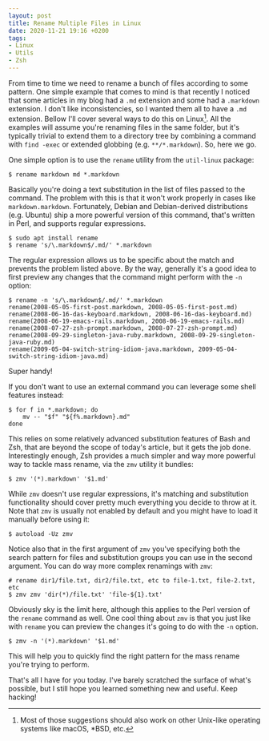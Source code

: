 ```yaml
---
layout: post
title: Rename Multiple Files in Linux
date: 2020-11-21 19:16 +0200
tags:
- Linux
- Utils
- Zsh
---
```


From time to time we need to rename a bunch of files according to some
pattern.  One simple example that comes to mind is that recently I
noticed that some articles in my blog had a `.md` extension and some
had a `.markdown` extension. I don't like inconsistencies, so I wanted
them all to have a `.md` extension. Bellow I'll cover several ways to
do this on Linux[^1]. All the examples will assume you're renaming
files in the same folder, but it's typically trivial to extend them to
a directory tree by combining a command with `find -exec` or extended
globbing (e.g. `**/*.markdown`). So, here we go.

One simple option is to use the `rename` utility from the `util-linux` package:

``` shellsession
$ rename markdown md *.markdown
```

Basically you're doing a text substitution in the list of files passed
to the command. The problem with this is that it won't work properly
in cases like `markdown.markdown`. Fortunately, Debian and Debian-derived
distributions (e.g. Ubuntu) ship a more powerful version of this command, that's
written in Perl, and supports regular expressions.

``` shellsession
$ sudo apt install rename
$ rename 's/\.markdown$/.md/' *.markdown
```

The regular expression allows us to be specific about the match and prevents the problem listed above.
By the way, generally it's a good idea to first preview any changes that the command might perform with the `-n` option:

``` shellsession
$ rename -n 's/\.markdown$/.md/' *.markdown
rename(2008-05-05-first-post.markdown, 2008-05-05-first-post.md)
rename(2008-06-16-das-keyboard.markdown, 2008-06-16-das-keyboard.md)
rename(2008-06-19-emacs-rails.markdown, 2008-06-19-emacs-rails.md)
rename(2008-07-27-zsh-prompt.markdown, 2008-07-27-zsh-prompt.md)
rename(2008-09-29-singleton-java-ruby.markdown, 2008-09-29-singleton-java-ruby.md)
rename(2009-05-04-switch-string-idiom-java.markdown, 2009-05-04-switch-string-idiom-java.md)
```

Super handy!

If you don't want to use an external command you can leverage some shell features instead:

``` shellsession
$ for f in *.markdown; do
    mv -- "$f" "${f%.markdown}.md"
done
```

This relies on some relatively advanced substitution features of Bash
and Zsh, that are beyond the scope of today's article, but it gets the
job done. Interestingly enough, Zsh provides a much simpler and way more powerful way to tackle mass rename, via
the `zmv` utility it bundles:

``` shellsession
$ zmv '(*).markdown' '$1.md'
```

While `zmv` doesn't use regular expressions, it's matching and substitution functionality should cover pretty much
everything you decide to throw at it.
Note that `zmv` is usually not enabled by default and you might have to load it manually before using it:

``` shellsession
$ autoload -Uz zmv
```

Notice also that in the first argument of `zmv` you've specifying both the search pattern for files and substitution groups
you can use in the second argument. You can do way more complex renamings with `zmv`:

``` shellsession
# rename dir1/file.txt, dir2/file.txt, etc to file-1.txt, file-2.txt, etc
$ zmv zmv 'dir(*)/file.txt' 'file-${1}.txt'
```

Obviously sky is the limit here, although this applies to the Perl version of the `rename` command as well.
One cool thing about `zmv` is that you just like with `rename` you can preview the changes it's going to do with the `-n` option.

``` shellsession
$ zmv -n '(*).markdown' '$1.md'
```

This will help you to quickly find the right pattern for the mass rename you're trying to perform.

That's all I have for you today. I've barely scratched the surface of
what's possible, but I still hope you learned something new and
useful. Keep hacking!

[^1]: Most of those suggestions should also work on other Unix-like operating systems like macOS, *BSD, etc.
